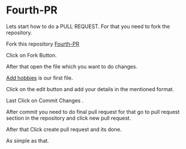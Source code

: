 # Fourth-PR


Lets start how to do a PULL REQUEST.
For that you need to fork the repository.

Fork this repository 
[Fourth-PR](https://github.com/HacktoberFest-CU/Fourth-PR)

Click on Fork Button.

After that open the file which you want to do changes.

[Add hobbies](https://github.com/HacktoberFest-CU/Fourth-PR/blob/master/Add%20hobbies) is our first file.

Click on the edit button and add your details in the mentioned format.

Last Click on Commit Changes .

After commit you need to do final pull request for that go to pull request section in the repository and click new pull request.

After that Click create pull request and its done.

As simple as that.
